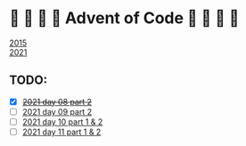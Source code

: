 # 🎄 🌲 🎄 🌲 Advent of Code 🎄 🌲 🎄 🌲

[2015](https://github.com/snelling-a/Advent_of_Code/tree/main/2015)   
[2021](https://github.com/snelling-a/Advent_of_Code/tree/main/2021)

## TODO:

-   [x] ~~[2021 day 08 part 2](https://github.com/snelling-a/Advent_of_Code/pull/14)~~
-   [ ] [2021 day 09 part 2](https://github.com/snelling-a/Advent_of_Code/pull/13)
-   [ ] [2021 day 10 part 1 & 2](https://github.com/snelling-a/Advent_of_Code/pull/16)
-   [ ] [2021 day 11 part 1 & 2](https://github.com/snelling-a/Advent_of_Code/pull/17)
